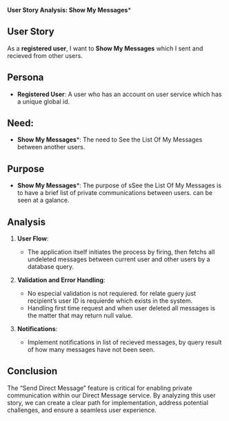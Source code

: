 **User Story Analysis: Show My Messages***


## **User Story**

As a **registered user**, I want to **Show My Messages** which I sent and recieved from other users.


## **Persona**


* **Registered User**: A user who has an account on user service which has a unique global id.


## **Need**:



* **Show My Messages***: The need to See the List Of My Messages between another users.


## **Purpose**



* **Show My Messages***: The purpose of sSee the List Of My Messages is to have a brief list of private communications between users. can be seen at a galance.


## **Analysis**


1. **User Flow**:
    * The application itself initiates the process by firing, then fetchs all undeleted messages between current user and
          other users by a database query.
    
2. **Validation and Error Handling**:
    * No especial validation is not requiered. for relate guery just recipient’s user ID is requierde which exists in the system.
    * Handling first time request and when user deleted all messages is the matter that may return null value.

6. **Notifications**:
    * Implement notifications in list of recieved messages, by query result of how many messages have not been seen.


## **Conclusion**

The “Send Direct Message” feature is critical for enabling private communication within our Direct Message service. By analyzing this user story, we can create a clear path for implementation, address potential challenges, and ensure a seamless user experience.
